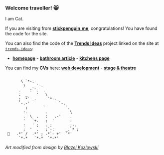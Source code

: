 ### Welcome traveller! 😸

I am Cat.

If you are visiting from [**stickpenguin.me**](https://stickpenguin.me/), congratulations! You have found the code for the site.

You can also find the code of the [**Trends Ideas**](https://stickpenguin.me/trends-ideas/index.html) project linked on the site at [`trends-ideas`](https://github.com/stickpenguin/stickpenguin.me/tree/main/trends-ideas):
* [**homepage**](https://stickpenguin.me/trends-ideas/index.html) - [**bathroom article**](https://stickpenguin.me/trends-ideas/article.html) - [**kitchens page**](https://stickpenguin.me/trends-ideas/kitchens.html)

You can find my **CVs** here: [**web development**](https://github.com/stickpenguin/stickpenguin.me/blob/main/CV%20-%20Dev.pdf) - [**stage & theatre**](https://github.com/stickpenguin/stickpenguin.me/blob/main/CV%20-%20Stage.pdf)

```
       _                        
       \ `*-.                    
        )   _ `-.                 
      .    : `.  .                
      :  _    '   \               
      ;  *` _.     `*-._          
      `-.-'             `-.       
         ;       `         `.     
        :.        .          \    
        .  \  .   :   .-'    .   
        '   `+.   ;  '       :   
        :   ' ;   . ;        ;-. 
        ;  '  .   ;`-:     _.`* ;
 🐞   .*' /  .*' ; .*`- +'  `*' 
      `*-*   `*-*  `*-*'
```

_Art modified from design by [Blazej Kozlowski](https://www.asciiart.eu/animals/cats)_
